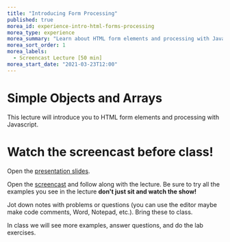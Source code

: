 ```yaml
--- 
title: "Introducing Form Processing" 
published: true 
morea_id: experience-intro-html-forms-processing
morea_type: experience 
morea_summary: "Learn about HTML form elements and processing with Javascript"
morea_sort_order: 1 
morea_labels:
  - Screencast Lecture [50 min]
morea_start_date: "2021-03-23T12:00"
---
```

# Simple Objects and Arrays
This lecture will introduce you to HTML form elements and processing with Javascript.

# Watch the screencast before class!
Open the [presentation slides](ITM352_Forms.ppt). 

Open the [screencast](https://youtu.be/73-ABDXCC2s) and follow along with the lecture. Be sure to try all the examples you see in the lecture  **don't just sit and watch the show!**

Jot down notes with problems or questions (you can use the editor maybe make code comments, Word, Notepad, etc.). Bring these to class.

In class we will see more examples, answer questions, and do the lab exercises. 